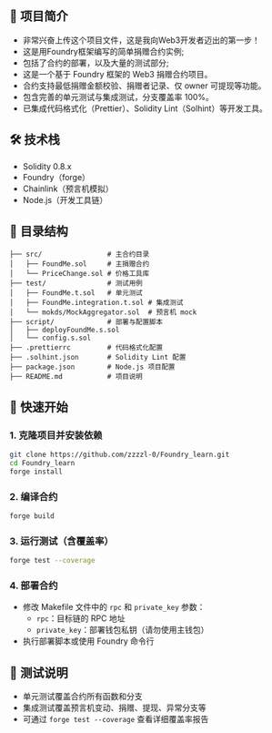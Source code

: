 ## 📌 项目简介

- 非常兴奋上传这个项目文件，这是我向Web3开发者迈出的第一步！
- 这是用Foundry框架编写的简单捐赠合约实例;
- 包括了合约的部署，以及大量的测试部分;
- 这是一个基于 Foundry 框架的 Web3 捐赠合约项目。
- 合约支持最低捐赠金额校验、捐赠者记录、仅 owner 可提现等功能。
- 包含完善的单元测试与集成测试，分支覆盖率 100%。
- 已集成代码格式化（Prettier）、Solidity Lint（Solhint）等开发工具。

## 🛠️ 技术栈

- Solidity 0.8.x
- Foundry（forge）
- Chainlink（预言机模拟）
- Node.js（开发工具链）

## 📂 目录结构

```
├── src/                # 主合约目录
│   ├── FoundMe.sol     # 主捐赠合约
│   └── PriceChange.sol # 价格工具库
├── test/               # 测试用例
│   ├── FoundMe.t.sol   # 单元测试
│   ├── FoundMe.integration.t.sol # 集成测试
│   └── mokds/MockAggregator.sol  # 预言机 mock
├── script/             # 部署与配置脚本
│   ├── deployFoundMe.s.sol
│   └── config.s.sol
├── .prettierrc         # 代码格式化配置
├── .solhint.json       # Solidity Lint 配置
├── package.json        # Node.js 项目配置
├── README.md           # 项目说明
```

## 🚀 快速开始

### 1. 克隆项目并安装依赖
```bash
git clone https://github.com/zzzzl-0/Foundry_learn.git
cd Foundry_learn
forge install
```

### 2. 编译合约
```bash
forge build
```

### 3. 运行测试（含覆盖率）
```bash
forge test --coverage
```

### 4. 部署合约
- 修改 Makefile 文件中的 `rpc` 和 `private_key` 参数：
  - `rpc`：目标链的 RPC 地址
  - `private_key`：部署钱包私钥（请勿使用主钱包）
- 执行部署脚本或使用 Foundry 命令行

## 🧪 测试说明
- 单元测试覆盖合约所有函数和分支
- 集成测试覆盖预言机变动、捐赠、提现、异常分支等
- 可通过 `forge test --coverage` 查看详细覆盖率报告




